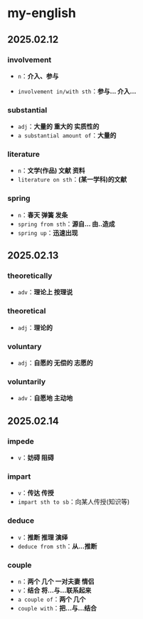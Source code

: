 # my-english

## 2025.02.12

### involvement 

- `n`：**介入、参与**

- `involvement in/with sth`：**参与... 介入...**


### substantial 
- `adj`：**大量的 重大的 实质性的**
- `a substantial amount of`：**大量的**

### literature 
- `n`：**文学(作品) 文献 资料**
- `literature on sth`：**(某一学科)的文献**

### spring 
- `n`：**春天 弹簧 发条**
- `spring from sth`：**源自... 由..造成**
- `spring up`：**迅速出现**


## 2025.02.13

### theoretically
- `adv`：**理论上 按理说**

### theoretical
- `adj`：**理论的**

### voluntary
- `adj`：**自愿的 无偿的 志愿的**

### voluntarily
- `adv`：**自愿地 主动地**


## 2025.02.14

### impede
- `v`：**妨碍 阻碍**

### impart 
- `v`：**传达 传授**
- `impart sth to sb`：向某人传授(知识等)

### deduce
- `v`：**推断 推理 演绎**
- `deduce from sth`：**从...推断**

### couple
- `n`：**两个 几个 一对夫妻 情侣**
- `v`：**结合 将...与...联系起来**
- `a couple of`：**两个 几个**
- `couple with`：**把...与...结合**
